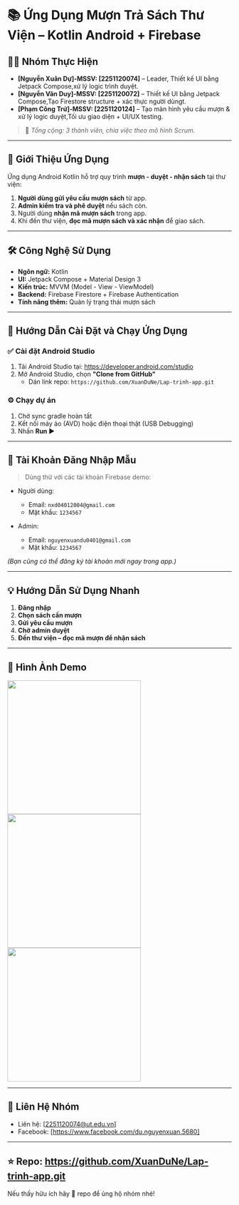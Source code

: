 # 📚 Ứng Dụng Mượn Trả Sách Thư Viện – Kotlin Android + Firebase

## 👨‍💻 Nhóm Thực Hiện

- **[Nguyễn Xuân Dự]-MSSV: [2251120074]** – Leader, Thiết kế UI bằng Jetpack Compose,xử lý logic trình duyệt.
- **[Nguyễn Văn Duy]-MSSV: [2251120072]** – Thiết kế UI bằng Jetpack Compose,Tạo Firestore structure + xác thực người dùngt.
- **[Phạm Công Trứ]-MSSV: [2251120124]**  – Tạo màn hình yêu cầu mượn & xử lý logic duyệt,Tối ưu giao diện + UI/UX testing. 


> 📌 *Tổng cộng: 3 thành viên, chia việc theo mô hình Scrum.*

---

## 📱 Giới Thiệu Ứng Dụng

Ứng dụng Android Kotlin hỗ trợ quy trình **mượn - duyệt - nhận sách** tại thư viện:

1. **Người dùng gửi yêu cầu mượn sách** từ app.
2. **Admin kiểm tra và phê duyệt** nếu sách còn.
3. Người dùng **nhận mã mượn sách** trong app.
4. Khi đến thư viện, **đọc mã mượn sách và xác nhận** để giao sách.

---

## 🛠️ Công Nghệ Sử Dụng

- **Ngôn ngữ:** Kotlin
- **UI:** Jetpack Compose + Material Design 3
- **Kiến trúc:** MVVM (Model - View - ViewModel)
- **Backend:** Firebase Firestore + Firebase Authentication
- **Tính năng thêm:** Quản lý trạng thái mượn sách

---

## 🚀 Hướng Dẫn Cài Đặt và Chạy Ứng Dụng

### ✅ Cài đặt Android Studio

1. Tải Android Studio tại: https://developer.android.com/studio
2. Mở Android Studio, chọn **"Clone from GitHub"**
   - Dán link repo: `https://github.com/XuanDuNe/Lap-trinh-app.git`

### ⚙️ Chạy dự án

1. Chờ sync gradle hoàn tất
2. Kết nối máy ảo (AVD) hoặc điện thoại thật (USB Debugging)
3. Nhấn **Run ▶️**

---

## 🔐 Tài Khoản Đăng Nhập Mẫu

> Dùng thử với các tài khoản Firebase demo:

- Người dùng:
  - Email: `nxd04012004@gmail.com`
  - Mật khẩu: `1234567`

- Admin:
  - Email: `nguyenxuandu0401@gmail.com`
  - Mật khẩu: `1234567`

*(Bạn cũng có thể đăng ký tài khoản mới ngay trong app.)*

---

## 💡 Hướng Dẫn Sử Dụng Nhanh

1. **Đăng nhập**
2. **Chọn sách cần mượn**
3. **Gửi yêu cầu mượn**
4. **Chờ admin duyệt**
5. **Đến thư viện – đọc mã mượn để nhận sách**


---

## 📸 Hình Ảnh Demo 

<img src="https://github.com/user-attachments/assets/274b39e3-24f1-4969-a2b4-32d18c495708" width="300"/>
<img src="https://github.com/user-attachments/assets/55a2ac3f-245c-4508-a648-19754ce3b0f8" width="300"/>
<img src="https://github.com/user-attachments/assets/7a7583a6-2ea9-4f3a-8c5b-36d0b93f5ea0" width="300"/>



---

## 📩 Liên Hệ Nhóm

- Liên hệ: [2251120074@ut.edu.vn]
- Facebook: [https://www.facebook.com/du.nguyenxuan.5680]

---

## ⭐ Repo: https://github.com/XuanDuNe/Lap-trinh-app.git

Nếu thấy hữu ích hãy 🌟 repo để ủng hộ nhóm nhé!
